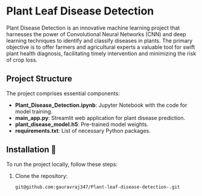 # Plant Leaf Disease Detection
Plant Disease Detection is an innovative machine learning project that harnesses the power of Convolutional Neural Networks (CNN) and deep learning techniques to identify and classify diseases in plants. 
The primary objective is to offer farmers and agricultural experts a valuable tool for swift plant health diagnosis, facilitating timely intervention and minimizing the risk of crop loss.

## Project Structure
The project comprises essential components:
- **Plant_Disease_Detection.ipynb**: Jupyter Notebook with the code for model training.
- **main_app.py**: Streamlit web application for plant disease prediction.
- **plant_disease_model.h5**: Pre-trained model weights.
- **requirements.txt**: List of necessary Python packages.

## Installation 🚀
To run the project locally, follow these steps:
1. Clone the repository:
   ```bash
   git@github.com:gauravraj347/Plant-leaf-disease-detection-.git

  
